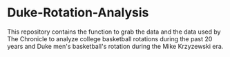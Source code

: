 # Duke-Rotation-Analysis
This repository contains the function to grab the data and the data used by The Chronicle to analyze college basketball rotations during the past 20 years and Duke men's basketball's rotation during the Mike Krzyzewski era. 
